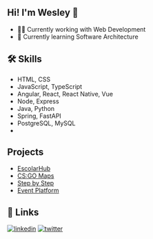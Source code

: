
## Hi! I'm Wesley 👋

* 👩‍💻 Currently working with Web Development
* 🧠 Currently learning  Software Architecture

## 🛠 Skills

* HTML, CSS
* JavaScript, TypeScript
* Angular, React, React Native, Vue
* Node, Express
* Java, Python
* Spring, FastAPI
* PostgreSQL, MySQL
* 
## Projects

* [EscolarHub](https://escolarhub.com.br/)
* [CS:GO Maps](https://github.com/wesleycpdev/csgo-maps)
* [Step by Step](https://github.com/wesleycpdev/step-by-step)
* [Event Platform](https://github.com/wesleycpdev/event-platform)

## 🔗 Links
[![linkedin](https://img.shields.io/badge/linkedin-0A66C2?style=for-the-badge&logo=linkedin&logoColor=white)](https://www.linkedin.com/in/wesley-campelo/)
[![twitter](https://img.shields.io/badge/twitter-1DA1F2?style=for-the-badge&logo=twitter&logoColor=white)](https://twitter.com/wesleycpdev)

